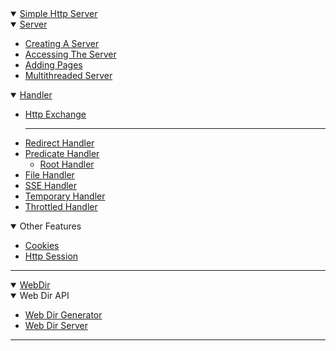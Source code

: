 <details open>
    <summary>
        <a href="/simplehttpserver">Simple Http&nbsp;Server</a>
    </summary>
    <details open>
        <summary>
            <a href="/simplehttpserver">Server</a>
        </summary>
        <ul>
            <li>
                <a href="/simplehttpserver/server">Creating A Server</a>
            </li>
            <li>
                <a href="/simplehttpserver/server/accessing-the-server">Accessing The Server</a>
            </li>
            <li>
                <a href="/simplehttpserver/server/adding-pages">Adding Pages</a>
            </li>
            <li>
                <a href="/simplehttpserver/server/multithreaded-server">Multithreaded Server</a>
            </li>
        </ul>
    </details>
    <details open>
        <summary>
            <a href="/simplehttpserver/handler">Handler</a>
        </summary>
        <ul>
            <li>
                <a href="/simplehttpserver/handler/simple-http-exchange">Http Exchange</a>
            </li>
            <hr>
            <li>
                <a href="/simplehttpserver/handler/redirect-handler">Redirect Handler</a>
            </li>
            <li>
                <a href="/simplehttpserver/handler/predicate-handler">Predicate Handler</a>
                <ul>
                    <li>
                        <a href="/simplehttpserver/handler/predicate-handler#root-handler">Root Handler</a>
                    </li>
                </ul>
            </li>
            <li>
                <a href="/simplehttpserver/handler/file-handler">File Handler</a>
            </li>
            <li>
                <a href="/simplehttpserver/handler/sse-handler">SSE Handler</a>
            </li>
            <li>
                <a href="/simplehttpserver/handler/temporary-handler">Temporary Handler</a>
            </li>
            <li>
                <a href="/simplehttpserver/handler/throttled-handler">Throttled Handler</a>
            </li>
        </ul>
    </details>
    <details open>
        <summary>Other Features</summary>
        <ul>
            <li>
                <a href="/simplehttpserver/cookies">Cookies</a>
            </li>
            <li>
                <a href="/simplehttpserver/http-session">Http Session</a>
            </li>
        </ul>
    </details>
</details>

<hr>

<details open>
    <summary>
        <a href="/webdir">WebDir</a>
    </summary>
    <details open>
        <summary>Web Dir API</summary>
        <ul>
        </ul>
    </details>
    <ul>
        <li>
            <a href="/webdir/generator">Web Dir Generator</a>
        </li>
        <li>
            <a href="/webdir/server">Web Dir Server</a>
        </li>
    </ul>
</details>

<hr>